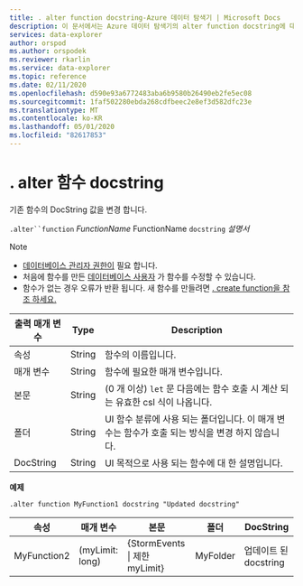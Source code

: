 ```yaml
---
title: . alter function docstring-Azure 데이터 탐색기 | Microsoft Docs
description: 이 문서에서는 Azure 데이터 탐색기의 alter function docstring에 대해 설명 합니다.
services: data-explorer
author: orspod
ms.author: orspodek
ms.reviewer: rkarlin
ms.service: data-explorer
ms.topic: reference
ms.date: 02/11/2020
ms.openlocfilehash: d590e93a6772483aba6b9580b26490eb2fe5ec08
ms.sourcegitcommit: 1faf502280ebda268cdfbeec2e8ef3d582dfc23e
ms.translationtype: MT
ms.contentlocale: ko-KR
ms.lasthandoff: 05/01/2020
ms.locfileid: "82617853"
---
```

# <a name="alter-function-docstring"></a>. alter 함수 docstring

기존 함수의 DocString 값을 변경 합니다.

`.alter``function` *FunctionName* FunctionName `docstring` *설명서*

> [!NOTE]
> * [데이터베이스 관리자 권한이](../management/access-control/role-based-authorization.md) 필요 합니다.
> * 처음에 함수를 만든 [데이터베이스 사용자](../management/access-control/role-based-authorization.md) 가 함수를 수정할 수 있습니다. 
> * 함수가 없는 경우 오류가 반환 됩니다. 새 함수를 만들려면 [. create function을 참조 하세요.](create-function.md)

|출력 매개 변수 |Type |Description
|---|---|--- 
|속성  |String |함수의 이름입니다. 
|매개 변수  |String |함수에 필요한 매개 변수입니다.
|본문  |String |(0 개 이상) `let` 문 다음에는 함수 호출 시 계산 되는 유효한 csl 식이 나옵니다.
|폴더|String|UI 함수 분류에 사용 되는 폴더입니다. 이 매개 변수는 함수가 호출 되는 방식을 변경 하지 않습니다.
|DocString|String|UI 목적으로 사용 되는 함수에 대 한 설명입니다.

**예제** 

```kusto
.alter function MyFunction1 docstring "Updated docstring"
```
    
|속성 |매개 변수 |본문|폴더|DocString
|---|---|---|---|---
|MyFunction2 |(myLimit: long)| {StormEvents &#124; 제한 myLimit}|MyFolder|업데이트 된 docstring|